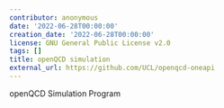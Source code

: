 ```yaml
---
contributor: anonymous
date: '2022-06-28T00:00:00'
creation_date: '2022-06-28T00:00:00'
license: GNU General Public License v2.0
tags: []
title: openQCD simulation
external_url: https://github.com/UCL/openqcd-oneapi
---
```


openQCD Simulation Program
